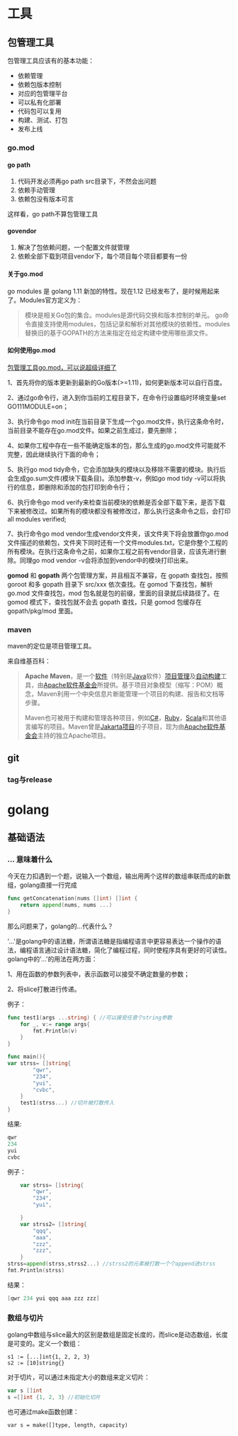 # 工具

## 包管理工具

包管理工具应该有的基本功能：

- 依赖管理
- 依赖包版本控制
- 对应的包管理平台
- 可以私有化部署
- 代码包可以复用
- 构建、测试、打包
- 发布上线

### go.mod

#### go path

1. 代码开发必须再go path src目录下，不然会出问题
2. 依赖手动管理
3. 依赖包没有版本可言

这样看，go path不算包管理工具

#### govendor

1. 解决了包依赖问题，一个配置文件就管理
2. 依赖全部下载到项目vendor下，每个项目每个项目都要有一份

#### 关于go.mod

go modules 是 golang 1.11 新加的特性。现在1.12 已经发布了，是时候用起来了。Modules官方定义为：

> 模块是相关Go包的集合。modules是源代码交换和版本控制的单元。 go命令直接支持使用modules，包括记录和解析对其他模块的依赖性。modules替换旧的基于GOPATH的方法来指定在给定构建中使用哪些源文件。

#### 如何使用go.mod

[包管理工具go.mod，可以说超级详细了](https://www.jianshu.com/p/760c97ff644c)

1、首先将你的版本更新到最新的Go版本(>=1.11)，如何更新版本可以自行百度。

2、通过go命令行，进入到你当前的工程目录下，在命令行设置临时环境变量set GO111MODULE=on；

3、执行命令go mod init在当前目录下生成一个go.mod文件，执行这条命令时，当前目录不能存在go.mod文件。如果之前生成过，要先删除；

4、如果你工程中存在一些不能确定版本的包，那么生成的go.mod文件可能就不完整，因此继续执行下面的命令；

5、执行go mod tidy命令，它会添加缺失的模块以及移除不需要的模块。执行后会生成go.sum文件(模块下载条目)。添加参数-v，例如go mod tidy -v可以将执行的信息，即删除和添加的包打印到命令行；

6、执行命令go mod verify来检查当前模块的依赖是否全部下载下来，是否下载下来被修改过。如果所有的模块都没有被修改过，那么执行这条命令之后，会打印all modules verified;

7、执行命令go mod vendor生成vendor文件夹，该文件夹下将会放置你go.mod文件描述的依赖包，文件夹下同时还有一个文件modules.txt，它是你整个工程的所有模块。在执行这条命令之前，如果你工程之前有vendor目录，应该先进行删除。同理go mod vendor -v会将添加到vendor中的模块打印出来。

**gomod** 和 **gopath** 两个包管理方案，并且相互不兼容，在 gopath 查找包，按照 goroot 和多 gopath 目录下 src/xxx 依次查找。在 gomod 下查找包，解析 go.mod 文件查找包，mod 包名就是包的前缀，里面的目录就后续路径了。在 gomod 模式下，查找包就不会去 gopath 查找，只是 gomod 包缓存在 gopath/pkg/mod 里面。

### maven

maven的定位是项目管理工具。

来自维基百科：

> **Apache Maven**，是一个[软件](https://zh.wikipedia.org/wiki/软件)（特别是[Java](https://zh.wikipedia.org/wiki/Java_(编程语言))软件）[项目管理](https://zh.wikipedia.org/wiki/项目管理)及[自动构建](https://zh.wikipedia.org/wiki/自动构建)工具，由[Apache软件基金会](https://zh.wikipedia.org/wiki/Apache软件基金会)所提供。基于项目对象模型（缩写：POM）概念，Maven利用一个中央信息片断能管理一个项目的构建、报告和文档等步骤。
>
> Maven也可被用于构建和管理各种项目，例如[C#](https://zh.wikipedia.org/wiki/C♯)，[Ruby](https://zh.wikipedia.org/wiki/Ruby)，[Scala](https://zh.wikipedia.org/wiki/Scala)和其他语言编写的项目。Maven曾是[Jakarta项目](https://zh.wikipedia.org/wiki/Jakarta项目)的子项目，现为由[Apache软件基金会](https://zh.wikipedia.org/wiki/Apache软件基金会)主持的独立Apache项目。

## git

### tag与release

# golang

## 基础语法

### ... 意味着什么

今天在力扣遇到一个题，说输入一个数组，输出用两个这样的数组串联而成的新数组，golang直接一行完成

```go
func getConcatenation(nums []int) []int {
    return append(nums, nums ...)
}
```

那么问题来了，golang的...代表什么？

'...'是golang中的语法糖，所谓语法糖是指编程语言中更容易表达一个操作的语法，编程语言通过设计语法糖，简化了编程过程，同时使程序具有更好的可读性。golang中的'...'的用法在两方面：

1、用在函数的参数列表中，表示函数可以接受不确定数量的参数；

2、将slice打散进行传递。

例子：

```go
func test1(args ...string) { //可以接受任意个string参数
    for _, v:= range args{
        fmt.Println(v)
    }
}

func main(){
var strss= []string{
        "qwr",
        "234",
        "yui",
        "cvbc",
    }
    test1(strss...) //切片被打散传入
}
```

结果:

```go
qwr
234
yui
cvbc
```

例子：

```go
    var strss= []string{
        "qwr",
        "234",
        "yui",

    }
    var strss2= []string{
        "qqq",
        "aaa",
        "zzz",
        "zzz",
    }
strss=append(strss,strss2...) //strss2的元素被打散一个个append进strss
fmt.Println(strss)
```

结果：

```go
[qwr 234 yui qqq aaa zzz zzz]
```

### 数组与切片

golang中数组与slice最大的区别是数组是固定长度的，而slice是动态数组，长度是可变的。定义一个数组：

```
s1 := [...]int{1, 2, 2, 3}
s2 := [10]string{}
```

对于切片，可以通过未指定大小的数组来定义切片：

```go
var s []int
s =[]int {1, 2, 3} //初始化切片 
```

也可通过make函数创建：

```
var s = make([]type, length, capacity)
```

